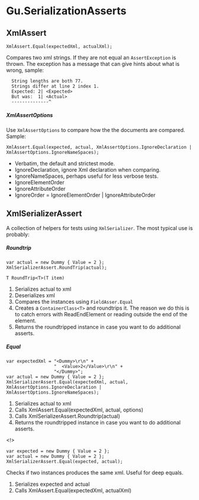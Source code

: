 # Gu.SerializationAsserts

## XmlAssert
    XmlAssert.Equal(expectedXml, actualXml);

Compares two xml strings. If they are not equal an `AssertException` is thrown. The exception has a message that can give hints about what is wrong, sample:
```
  String lengths are both 77.
  Strings differ at line 2 index 1.
  Expected: 2| <Expected>
  But was:  1| <Actual>
  --------------^
```
##### XmlAssertOptions
Use `XmlAssertOptions` to compare how the the documents are compared. Sample:

    XmlAssert.Equal(expected, actual, XmlAssertOptions.IgnoreDeclaration | XmlAssertOptions.IgnoreNameSpaces);

- Verbatim, the default and strictest mode.
- IgnoreDeclaration, ignore Xml declaration when comparing.
- IgnoreNameSpaces, perhaps useful for less verbose tests.
- IgnoreElementOrder
- IgnoreAttributeOrder
- IgnoreOrder = IgnoreElementOrder | IgnoreAttributeOrder

## XmlSerializerAssert
A collection of helpers for tests using `XmlSerializer`. The most typical use is probably:

##### Roundtrip
    var actual = new Dummy { Value = 2 };
    XmlSerializerAssert.RoundTrip(actual);

`T RoundTrip<T>(T item)`
1. Serializes actual to xml
2. Deserializes xml 
3. Compares the instances using `FieldAsser.Equal`
4. Creates a `ContainerClass<T>` and roundtrips it. The reason we do this is to catch errors with ReadEndElement or reading outside the end of the element.
5. Returns the roundtripped instance in case you want to do additional asserts.

##### Equal
    var expectedXml = "<Dummy>\r\n" +
                      "  <Value>2</Value>\r\n" +
                      "</Dummy>";
    var actual = new Dummy { Value = 2 };
    XmlSerializerAssert.Equal(expectedXml, actual, XmlAssertOptions.IgnoreDeclaration | XmlAssertOptions.IgnoreNameSpaces);

1. Serializes actual to xml
2. Calls XmlAssert.Equal(expectedXml, actual, options)
3. Calls XmlSerializerAssert.Roundtrip(actual)
4. Returns the roundtripped instance in case you want to do additional asserts.

<!>

    var expected = new Dummy { Value = 2 };
    var actual = new Dummy { Value = 2 };
    XmlSerializerAssert.Equal(expected, actual);
Checks if two instances produces the same xml. Useful for deep equals.

1. Serializes expected and actual
2. Calls XmlAssert.Equal(expectedXml, actualXml)
